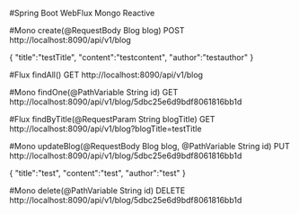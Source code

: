 #Spring Boot WebFlux Mongo Reactive

#Mono<Blog> create(@RequestBody Blog blog)
POST  http://localhost:8090/api/v1/blog

{
	"title":"testTitle",
	"content":"testcontent",
	"author":"testauthor"
}

#Flux<Blog> findAll()
GET     http://localhost:8090/api/v1/blog

#Mono<Blog> findOne(@PathVariable String id)
GET     http://localhost:8090/api/v1/blog/5dbc25e6d9bdf8061816bb1d

#Flux<Blog> findByTitle(@RequestParam String blogTitle)
GET     http://localhost:8090/api/v1/blog?blogTitle=testTitle

#Mono<Blog> updateBlog(@RequestBody Blog blog, @PathVariable String id)
PUT     http://localhost:8090/api/v1/blog/5dbc25e6d9bdf8061816bb1d

{
	"title":"test",
	"content":"test",
	"author":"test"
}


#Mono<Boolean> delete(@PathVariable String id)
DELETE  http://localhost:8090/api/v1/blog/5dbc25e6d9bdf8061816bb1d